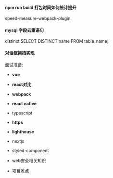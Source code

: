 #### npm run build 打包时间如何统计提升

speed-measure-webpack-plugin

#### mysql 字段去重语句
distinct
SELECT DISTINCT name FROM table_name;

#### 对话框拖拽实现


面试准备:
- **vue**
- **react对比**
- **webpack**
- **react native**
- typescript
- **https**
- **lighthouse**
- nextjs
- styled-component
- web安全相关知识

- 项目难点
